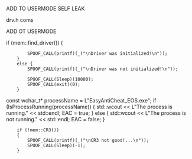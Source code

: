 ADD TO USERMODE SELF LEAK

drv.h coms


ADD OT USERMODE

  if (mem::find_driver()) {
            
            SPOOF_CALL(printf)(_("\nDriver was initialized!\n"));
        }
        else {
            SPOOF_CALL(printf)(_("\nDriver was not initialized!\n"));
           
            SPOOF_CALL(Sleep)(10000);
            SPOOF_CALL(exit)(0);
        }

 const wchar_t* processName = L"EasyAntiCheat_EOS.exe";
        if (IsProcessRunning(processName)) {
            std::wcout << L"The process is running." << std::endl;
            EAC = true;
        }
        else {
            std::wcout << L"The process is not running." << std::endl;
            EAC = false;
        }

        if (!mem::CR3())
        {
            SPOOF_CALL(printf)(_("\nCR3 not good!...\n"));
            SPOOF_CALL(Sleep)(-1);
        }
